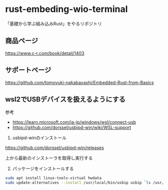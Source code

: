 # rust-embeding-wio-terminal
「基礎から学ぶ組み込みRust」をやるリポジトリ

## 商品ページ
https://www.c-r.com/book/detail/1403

## サポートページ
https://github.com/tomoyuki-nakabayashi/Embedded-Rust-from-Basics

## wsl2でUSBデバイスを扱えるようにする

参考
- https://learn.microsoft.com/ja-jp/windows/wsl/connect-usb
- https://github.com/dorssel/usbipd-win/wiki/WSL-support


1. usbipd-winのインストール

https://github.com/dorssel/usbipd-win/releases

上から最新のインストーラを取得し実行する

2. パッケージをインストールする

```bash
sudo apt install linux-tools-virtual hwdata
sudo update-alternatives --install /usr/local/bin/usbip usbip `ls /usr/lib/linux-tools/*/usbip | tail -n1` 20
```